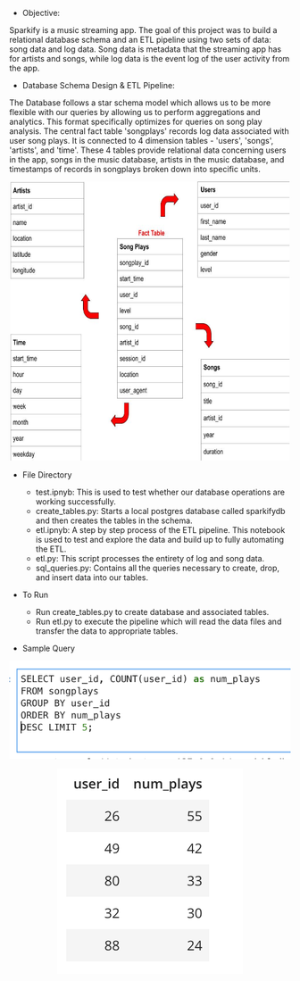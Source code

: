 * Objective:

Sparkify is a music streaming app. The goal of this project was to build a relational database schema and an ETL pipeline using two sets of data: song data and log data. Song data is metadata that the streaming app has for artists and songs, while log data is the event log of the user activity from the app.

* Database Schema Design & ETL Pipeline:

The Database follows a star schema model which allows us to be more flexible with our queries by allowing us to perform aggregations and analytics. This format specifically optimizes for queries on song play analysis. The central fact table 'songplays' records log data associated with user song plays. It is connected to 4 dimension tables - 'users', 'songs', 'artists', and 'time'. These 4 tables provide relational data concerning users in the app, songs in the music database, artists in the music database, and timestamps of records in songplays broken down into specific units. 

<p align="center">
<img src='static/images/dst.jpg' width=500 height=500 alt='database_tables'>
</p>


* File Directory

    * test.ipnyb: This is used to test whether our database operations are working successfully.
    * create_tables.py: Starts a local postgres database called sparkifydb and then creates the tables in the schema.
    * etl.ipnyb: A step by step process of the ETL pipeline. This notebook is used to test and explore the data and build up to fully automating the ETL.
    * etl.py: This script processes the entirety of log and song data.
    * sql_queries.py: Contains all the queries necessary to create, drop, and insert data into our tables.

* To Run

   * Run create_tables.py to create database and associated tables.
   * Run etl.py to execute the pipeline which will read the data files and transfer the data to appropriate tables.



* Sample Query

<p align="center">
<img src='static/images/query.jpg' alt='sql_query'>
</p>

<p align="center">
<img src='static/images/result.jpg' alt='sql_result'>
</p>
